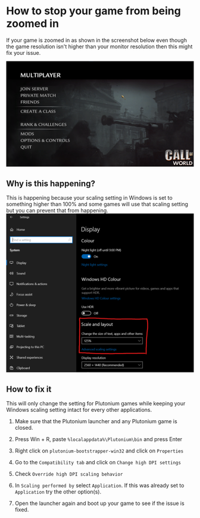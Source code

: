 # How to stop your game from being zoomed in

If your game is zoomed in as shown in the screenshot below even though the game resolution isn't higher than your monitor resolution then this might fix your issue.

![img](/images/docs/fix-game-zoomed-in/example.png)

## Why is this happening?

This is happening because your scaling setting in Windows is set to something higher than 100% and some games will use that scaling setting but you can prevent that from happening.
![img](/images/docs/fix-game-zoomed-in/windows-setting.png)

## How to fix it

This will only change the setting for Plutonium games while keeping your Windows scaling setting intact for every other applications.

1. Make sure that the Plutonium launcher and any Plutonium game is closed.

2. Press Win + R, paste `%localappdata%\Plutonium\bin` and press Enter

3. Right click on `plutonium-bootstrapper-win32` and click on `Properties`

4. Go to the `Compatibility tab` and click on `Change high DPI settings`

5. Check `Override high DPI scaling behavior`

6. In `Scaling performed by` select `Application`. If this was already set to `Application` try the other option(s).

7. Open the launcher again and boot up your game to see if the issue is fixed.